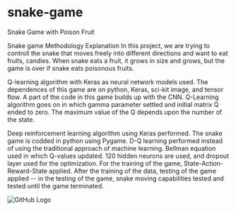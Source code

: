 # snake-game
Snake Game with Poison Fruit

Snake game Methodology Explanation 
In this project, we are trying to controll the snake that moves freely into different directions and want to eat fruits, candies. When snake eats a fruit, it grows in size and grows, but the game is over if snake eats poisonous fruits.  

Q-learning algorithm with Keras as neural network models used. 
The dependences of this game are on python, Keras, sci-kit image, and tensor flow. A part of the code in this game builds up with the CNN. Q-Learning algorithm goes on in which gamma parameter settled and initial matrix Q ended to zero. The maximum value of the Q depends upon the number of the state.

Deep reinforcement learning algorithm using Keras performed. 
The snake game is codded in python using Pygame. D-Q learning performed instead of using the traditional approach of machine learning. Bellman equation used in which Q-values updated. 120 hidden neurons are used, and dropout layer used for the optimization. 
For the training of the game, State-Action-Reward-State applied. After the training of the data, testing of the game applied -- in the testing of the game, snake moving capabilities tested and tested until the game terminated.  

![GitHub Logo](/snake-game/Figure0_003.png)


